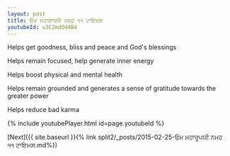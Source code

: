```yaml
---
layout: post
title: ਓਮ ਮਹਾਕਾਯਯੈ ਨਮਹ ੧੧ ਟਾਇਮਸ
youtubeId: u3C2mdOd4B4
---
```

 
 
Helps get goodness, bliss and peace and God's blessings
 
Helps remain focused, help generate inner energy 
 
Helps boost physical and mental health 
 
Helps remain grounded and generates a sense of gratitude towards the greater power 
 
Helps reduce bad karma
 
 
 
 


{% include youtubePlayer.html id=page.youtubeId %}
 
[Next]({{ site.baseurl }}{% link  split2/_posts/2015-02-25-ਓਮ ਮਹਾਰੂਪਯੀ ਨਮਹ ੧੧ ਟਾਇਮਸ.md%})
 
